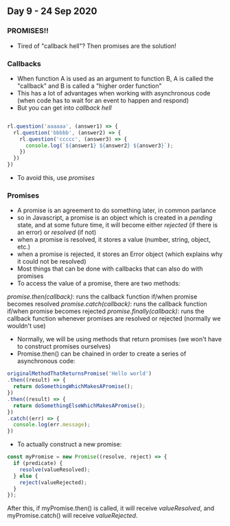 ## Day 9 - 24 Sep 2020

### PROMISES!!

* Tired of "callback hell"? Then promises are the solution!

### Callbacks

* When function A is used as an argument to function B, A is called the "callback" and B is called a "higher order function"
* This has a lot of advantages when working with asynchronous code (when code has to wait for an event to happen and respond)
* But you can get into *callback hell*

```javascript

rl.question('aaaaaa', (answer1) => {
  rl.question('bbbbb', (answer2) => {
    rl.question('ccccc', (answer3) => {
      console.log(`${answer1} ${answer2} ${answer3}`);
    })
  })
})

```
* To avoid this, use *promises*

### Promises

* A promise is an agreement to do something later, in common parlance
* so in Javascript, a promise is an object which is created in a *pending* state, and at some future time, it will become either *rejected* (if there is an error) or *resolved* (if not)
* when a promise is resolved, it stores a value (number, string, object, etc.)
* when a promise is rejected, it stores an Error object (which explains why it could not be resolved)
* Most things that can be done with callbacks that can also do with promises
* To access the value of a promise, there are two methods:

*promise.then(callback)*: runs the callback function if/when promise becomes resolved
*promise.catch(callback)*: runs the callback function if/when promise becomes rejected
*promise.finally(callback)*: runs the callback function whenever promises are resolved or rejected (normally we wouldn't use)

* Normally, we will be using methods that return promises (we won't have to construct promises ourselves)
* Promise.then() can be chained in order to create a series of asynchronous code:
```javascript
originalMethodThatReturnsPromise('Hello world')
.then((result) => {
  return doSomethingWhichMakesAPromise();
})
.then((result) => {
  return doSomethingElseWhichMakesAPromise();
})
.catch((err) => {
  console.log(err.message);
})
```
* To actually construct a new promise:
```javascript
const myPromise = new Promise((resolve, reject) => {
  if (predicate) {
    resolve(valueResolved);
  } else {
    reject(valueRejected);
  }
});
```

After this, if myPromise.then() is called, it will receive *valueResolved*, and myPromise.catch() will receive *valueRejected*.

